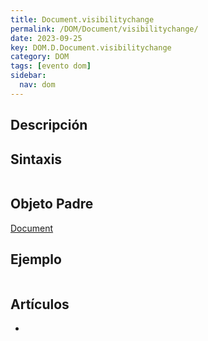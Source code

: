 ```yaml
---
title: Document.visibilitychange
permalink: /DOM/Document/visibilitychange/
date: 2023-09-25
key: DOM.D.Document.visibilitychange
category: DOM
tags: [evento dom]
sidebar:
  nav: dom
---
```


## Descripción


## Sintaxis


```javascript

```


## Objeto Padre


[Document](https://www.w3api.com/DOM/Document/)


## Ejemplo


```javascript

```


## Artículos

- 
